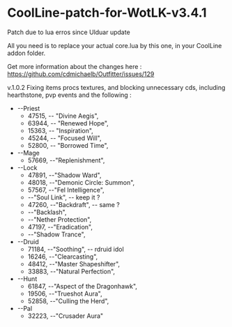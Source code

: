 # CoolLine-patch-for-WotLK-v3.4.1
Patch due to lua erros since Ulduar update

All you need is to replace your actual core.lua by this one, in your CoolLine addon folder.

Get more information about the changes here : https://github.com/cdmichaelb/Outfitter/issues/129

v.1.0.2 Fixing items procs textures, and blocking unnecessary cds, including hearthstone, pvp events and the following : 

<ul>
    <li>--Priest
        <ul>
            <li>47515, -- "Divine Aegis",</li>
            <li>63944, -- "Renewed Hope",</li>
            <li>15363, -- "Inspiration",</li>
            <li>45244, -- "Focused Will",</li>
            <li>52800, -- "Borrowed Time",</li>
        </ul>
    </li>
    <li>--Mage
        <ul>
            <li>57669, --"Replenishment",</li>
        </ul>
    </li>
    <li>--Lock
        <ul>
            <li>47891, --"Shadow Ward",</li>
            <li>48018, --"Demonic Circle: Summon",</li>
            <li>57567, --"Fel Intelligence",</li>
            <li>--"Soul Link", -- keep it ?</li>
            <li>47260, --"Backdraft", -- same ?</li>
            <li>--"Backlash",</li>
            <li>--"Nether Protection",</li>
            <li>47197, --"Eradication",</li>
            <li>--"Shadow Trance",</li>
        </ul>
    </li>
    <li>--Druid
        <ul>
            <li>71184, --"Soothing", -- rdruid idol</li>
            <li>16246, --"Clearcasting",</li>
            <li>48412, --"Master Shapeshifter",</li>
            <li>33883, --"Natural Perfection",</li>
        </ul>
    </li>
    <li>--Hunt
        <ul>
            <li>61847, --"Aspect of the Dragonhawk",</li>
            <li>19506, --"Trueshot Aura",</li>
            <li>52858, --"Culling the Herd",</li>
        </ul>
    </li>
    <li>--Pal
        <ul>
            <li>32223, --"Crusader Aura"</li>
        </ul>
    </li>
</ul>
